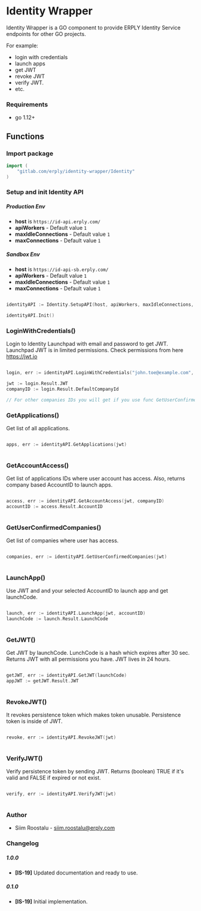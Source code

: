 # Identity Wrapper
Identity Wrapper is a GO component to provide ERPLY Identity Service endpoints for other GO projects.

For example: 
* login with credentials
* launch apps
* get JWT
* revoke JWT 
* verify JWT.
* etc. 

### Requirements
* go 1.12+

## Functions

### Import package

```Go
import (
	"gitlab.com/erply/identity-wrapper/Identity"
)
```

### Setup and init Identity API

##### Production Env
* __host__ is `https://id-api.erply.com/`
* __apiWorkers__ - Default value `1`
* __maxIdleConnections__ - Default value `1`
* __maxConnections__ - Default value `1`

##### Sandbox Env  
* __host__ is `https://id-api-sb.erply.com/`
* __apiWorkers__ - Default value `1`
* __maxIdleConnections__ - Default value `1`
* __maxConnections__ - Default value `1`

```Go

identityAPI := Identity.SetupAPI(host, apiWorkers, maxIdleConnections, maxConnections)

identityAPI.Init()

```

### LoginWithCredentials()
Login to Identity Launchpad with email and password to get JWT. Launchpad JWT is in
limited permissions. Check permissions from here https://jwt.io

```Go

login, err := identityAPI.LoginWithCredentials("john.toe@example.com", "ExamplePass12")

jwt := login.Result.JWT
companyID := login.Result.DefaultCompanyId

// For other companies IDs you will get if you use func GetUserConfirmedCompanies()

```

### GetApplications()
Get list of all applications.
```Go

apps, err := identityAPI.GetApplications(jwt)
	
```

### GetAccountAccess()
Get list of applications IDs where user account has access. Also, returns company based 
AccountID to launch apps.
```Go

access, err := identityAPI.GetAccountAccess(jwt, companyID)
accountID := access.Result.AccountID
	
```

### GetUserConfirmedCompanies()
Get list of companies where user has access.
```Go

companies, err := identityAPI.GetUserConfirmedCompanies(jwt)
	
```

### LaunchApp()
Use JWT and and your selected AccountID to launch app and get launchCode.
```Go

launch, err := identityAPI.LaunchApp(jwt, accountID)
launchCode := launch.Result.LaunchCode
	
```

### GetJWT()
Get JWT by launchCode. LunchCode is a hash which expires after 30 sec.
Returns JWT with all permissions you have. JWT lives in 24 hours.
```Go

getJWT, err := identityAPI.GetJWT(launchCode)
appJWT := getJWT.Result.JWT
	
```

### RevokeJWT()
It revokes persistence token which makes token unusable. Persistence token is 
inside of JWT.
```Go

revoke, err := identityAPI.RevokeJWT(jwt)
	
```

### VerifyJWT()
Verify persistence token by sending JWT. Returns (boolean) TRUE if it's valid and 
FALSE if expired or not exist.
```Go

verify, err := identityAPI.VerifyJWT(jwt)
	
```
    
### Author
* Siim Roostalu - siim.roostalu@erply.com

### Changelog

##### 1.0.0
* __[IS-19]__ Updated documentation and ready to use.

##### 0.1.0
* __[IS-19]__ Initial implementation.